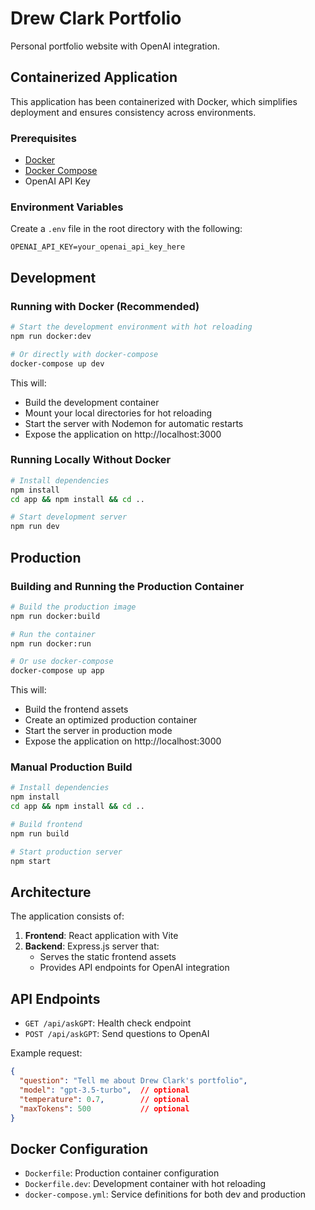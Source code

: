 # Drew Clark Portfolio

Personal portfolio website with OpenAI integration.

## Containerized Application

This application has been containerized with Docker, which simplifies deployment and ensures consistency across environments.

### Prerequisites

- [Docker](https://docs.docker.com/get-docker/)
- [Docker Compose](https://docs.docker.com/compose/install/)
- OpenAI API Key

### Environment Variables

Create a `.env` file in the root directory with the following:

```
OPENAI_API_KEY=your_openai_api_key_here
```

## Development

### Running with Docker (Recommended)

```bash
# Start the development environment with hot reloading
npm run docker:dev

# Or directly with docker-compose
docker-compose up dev
```

This will:
- Build the development container
- Mount your local directories for hot reloading
- Start the server with Nodemon for automatic restarts
- Expose the application on http://localhost:3000

### Running Locally Without Docker

```bash
# Install dependencies
npm install
cd app && npm install && cd ..

# Start development server
npm run dev
```

## Production

### Building and Running the Production Container

```bash
# Build the production image
npm run docker:build

# Run the container
npm run docker:run

# Or use docker-compose
docker-compose up app
```

This will:
- Build the frontend assets
- Create an optimized production container
- Start the server in production mode
- Expose the application on http://localhost:3000

### Manual Production Build

```bash
# Install dependencies
npm install
cd app && npm install && cd ..

# Build frontend
npm run build

# Start production server
npm start
```

## Architecture

The application consists of:

1. **Frontend**: React application with Vite
2. **Backend**: Express.js server that:
   - Serves the static frontend assets
   - Provides API endpoints for OpenAI integration

## API Endpoints

- `GET /api/askGPT`: Health check endpoint
- `POST /api/askGPT`: Send questions to OpenAI

Example request:
```json
{
  "question": "Tell me about Drew Clark's portfolio",
  "model": "gpt-3.5-turbo",  // optional
  "temperature": 0.7,        // optional
  "maxTokens": 500           // optional
}
```

## Docker Configuration

- `Dockerfile`: Production container configuration
- `Dockerfile.dev`: Development container with hot reloading
- `docker-compose.yml`: Service definitions for both dev and production
